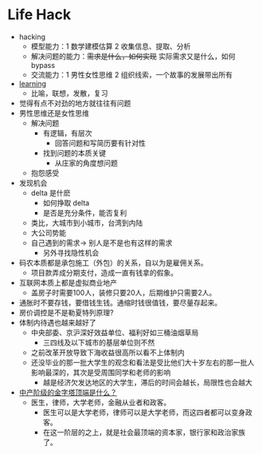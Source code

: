 # Life Hack
+ hacking
    * 模型能力：1 数学建模估算 2 收集信息、提取、分析
    * 解决问题的能力：~~需求是什么，如何实现~~ 实际需求又是什么，如何bypass
    * 交流能力：1 男性女性思维 2 组织线索，一个故事的发展带出所有
+ [learning](./checklist-for-learning.md)
    + 比喻，联想，发散，复习
+ 觉得有点不对劲的地方就往往有问题
+ 男性思维还是女性思维
    * 解决问题
        - 有逻辑，有层次
            + 回答问题和写简历要有针对性
        - 找到问题的本质关键
            + 从庄家的角度想问题
    * 抱怨感受
+ 发现机会
    * delta 是什麽
        - 如何挣取 delta
        - 是否是充分条件，能否复利
    * 类比，大城市到小城市，台湾到内陆
    * 大公司势能
    * 自己遇到的需求-> 别人是不是也有这样的需求
        - 另外寻找隐性机会
+ 码农本质都是承包施工（外包）的关系，自以为是雇佣关系。
    * 项目款弄成分期支付，造成一直有钱拿的假象。
+ 互联网本质上都是虚拟商业地产
    * 盖房子时需要100人，装修只要20人，后期维护只需要2人。
+ 通胀时不要存钱，要借钱生钱。通缩时钱很值钱，要尽量存起来。
+ 房价调控是不是勒夏特列原理?
+ 体制内待遇也越来越好了
    * 中央部委、京沪深好效益单位、福利好如三桶油烟草局
        - 三四线及以下城市的基层单位则不然
    * 之前改革开放导致下海收益很高所以看不上体制内
    * 还没毕业的那一批大学生的观念和看法是受比他们大十岁左右的那一批人影响最深的，其次是受周围同学和老师的影响
        - 越是经济欠发达地区的大学生，滞后的时间会越长，局限性也会越大
+ [中产阶级的金字塔顶端是什么？](https://www.zhihu.com/question/293696289/answer/652428101)
    * 医生，律师，大学老师，金融从业者和政客。
        - 医生可以是大学老师，律师可以是大学老师，而这四者都可以变身政客。
        - 在这一阶层的之上，就是社会最顶端的资本家，银行家和政治家族了。